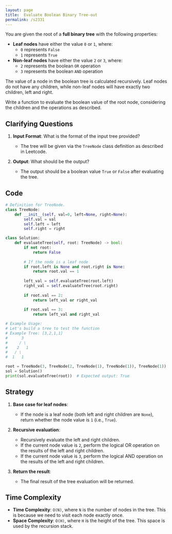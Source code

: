 ```yaml
---
layout: page
title:  Evaluate Boolean Binary Tree-out
permalink: /s2331
---
```


You are given the root of a **full binary tree** with the following properties:

- **Leaf nodes** have either the value `0` or `1`, where:
  - `0` represents `False`
  - `1` represents `True`
- **Non-leaf nodes** have either the value `2` or `3`, where:
  - `2` represents the boolean `OR` operation
  - `3` represents the boolean `AND` operation

The value of a node in the boolean tree is calculated recursively. Leaf nodes do not have any children, while non-leaf nodes will have exactly two children, left and right.

Write a function to evaluate the boolean value of the root node, considering the children and the operations as described.

## Clarifying Questions

1. **Input Format**: What is the format of the input tree provided?
   - The tree will be given via the `TreeNode` class definition as described in Leetcode.

2. **Output**: What should be the output?
   - The output should be a boolean value `True` or `False` after evaluating the tree.

## Code

```python
# Definition for TreeNode.
class TreeNode:
    def __init__(self, val=0, left=None, right=None):
        self.val = val
        self.left = left
        self.right = right

class Solution:
    def evaluateTree(self, root: TreeNode) -> bool:
        if not root:
            return False
        
        # If the node is a leaf node
        if root.left is None and root.right is None:
            return root.val == 1
        
        left_val = self.evaluateTree(root.left)
        right_val = self.evaluateTree(root.right)
        
        if root.val == 2:
            return left_val or right_val
        
        if root.val == 3:
            return left_val and right_val

# Example Usage:
# Let's build a tree to test the function
# Example Tree: [3,2,1,1]
#      3
#     / \
#    2   1
#   / \
#  1   1

root = TreeNode(3, TreeNode(2, TreeNode(1), TreeNode(1)), TreeNode(1))
sol = Solution()
print(sol.evaluateTree(root))  # Expected output: True
```

## Strategy

1. **Base case for leaf nodes**:
   - If the node is a leaf node (both left and right children are `None`), return whether the node value is `1` (i.e., `True`).

2. **Recursive evaluation**:
   - Recursively evaluate the left and right children.
   - If the current node value is `2`, perform the logical OR operation on the results of the left and right children.
   - If the current node value is `3`, perform the logical AND operation on the results of the left and right children.

3. **Return the result**:
   - The final result of the tree evaluation will be returned.

## Time Complexity

- **Time Complexity**: `O(N)`, where `N` is the number of nodes in the tree. This is because we need to visit each node exactly once.
- **Space Complexity**: `O(H)`, where `H` is the height of the tree. This space is used by the recursion stack.